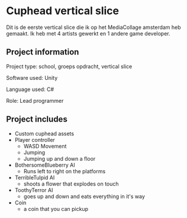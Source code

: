 # Cuphead vertical slice

Dit is de eerste vertical slice die ik op het MediaCollage amsterdam heb gemaakt. Ik heb met 4 artists gewerkt en 1 andere game developer.


## Project information
Project type: school, groeps opdracht, vertical slice

Software used: Unity

Language used: C# 

Role: Lead programmer

## Project includes

- Custom cuphead assets
- Player controller
   * WASD Movement
   * Jumping
   * Jumping up and down a floor
- BothersomeBlueberry AI
   * Runs left to right on the platforms
- TerribleTulpid AI
   * shoots a flower that explodes on touch
- ToothyTerror AI
   * goes up and down and eats everything in it's way
- Coin
   * a coin that you can pickup


